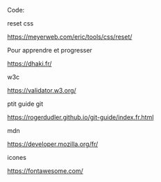 
Code: 

reset css

https://meyerweb.com/eric/tools/css/reset/


Pour apprendre et progresser

https://dhaki.fr/


w3c 

https://validator.w3.org/



ptit guide git

https://rogerdudler.github.io/git-guide/index.fr.html



mdn

https://developer.mozilla.org/fr/

icones

https://fontawesome.com/
